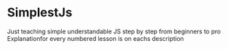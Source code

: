 # SimplestJs
 Just teaching simple understandable JS step by step from beginners to pro
 Explanationfor every numbered lesson is on eachs description
